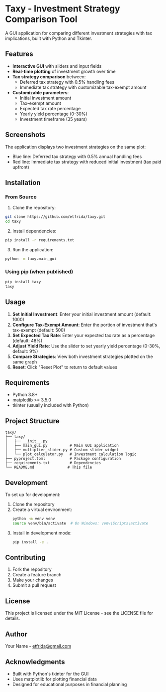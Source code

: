 # Taxy - Investment Strategy Comparison Tool

A GUI application for comparing different investment strategies with tax implications, built with Python and Tkinter.

## Features

- **Interactive GUI** with sliders and input fields
- **Real-time plotting** of investment growth over time
- **Tax strategy comparison** between:
  - Deferred tax strategy with 0.5% handling fees
  - Immediate tax strategy with customizable tax-exempt amount
- **Customizable parameters**:
  - Initial investment amount
  - Tax-exempt amount
  - Expected tax rate percentage
  - Yearly yield percentage (0-30%)
  - Investment timeframe (35 years)

## Screenshots

The application displays two investment strategies on the same plot:
- Blue line: Deferred tax strategy with 0.5% annual handling fees
- Red line: Immediate tax strategy with reduced initial investment (tax paid upfront)

## Installation

### From Source

1. Clone the repository:
```bash
git clone https://github.com/etfrida/taxy.git
cd taxy
```

2. Install dependencies:
```bash
pip install -r requirements.txt
```

3. Run the application:
```bash
python -m taxy.main_gui
```

### Using pip (when published)

```bash
pip install taxy
taxy
```

## Usage

1. **Set Initial Investment**: Enter your initial investment amount (default: 1000)
2. **Configure Tax-Exempt Amount**: Enter the portion of investment that's tax-exempt (default: 500)
3. **Set Expected Tax Rate**: Enter your expected tax rate as a percentage (default: 48%)
4. **Adjust Yield Rate**: Use the slider to set yearly yield percentage (0-30%, default: 9%)
5. **Compare Strategies**: View both investment strategies plotted on the same graph
6. **Reset**: Click "Reset Plot" to return to default values

## Requirements

- Python 3.8+
- matplotlib >= 3.5.0
- tkinter (usually included with Python)

## Project Structure

```
taxy/
├── taxy/
│   ├── __init__.py
│   ├── main_gui.py          # Main GUI application
│   ├── multiplier_slider.py # Custom slider widget
│   └── plot_calculator.py   # Investment calculation logic
├── pyproject.toml           # Package configuration
├── requirements.txt         # Dependencies
└── README.md               # This file
```

## Development

To set up for development:

1. Clone the repository
2. Create a virtual environment:
   ```bash
   python -m venv venv
   source venv/bin/activate  # On Windows: venv\Scripts\activate
   ```
3. Install in development mode:
   ```bash
   pip install -e .
   ```

## Contributing

1. Fork the repository
2. Create a feature branch
3. Make your changes
4. Submit a pull request

## License

This project is licensed under the MIT License - see the LICENSE file for details.

## Author

Your Name - etfrida@gmail.com

## Acknowledgments

- Built with Python's tkinter for the GUI
- Uses matplotlib for plotting financial data
- Designed for educational purposes in financial planning